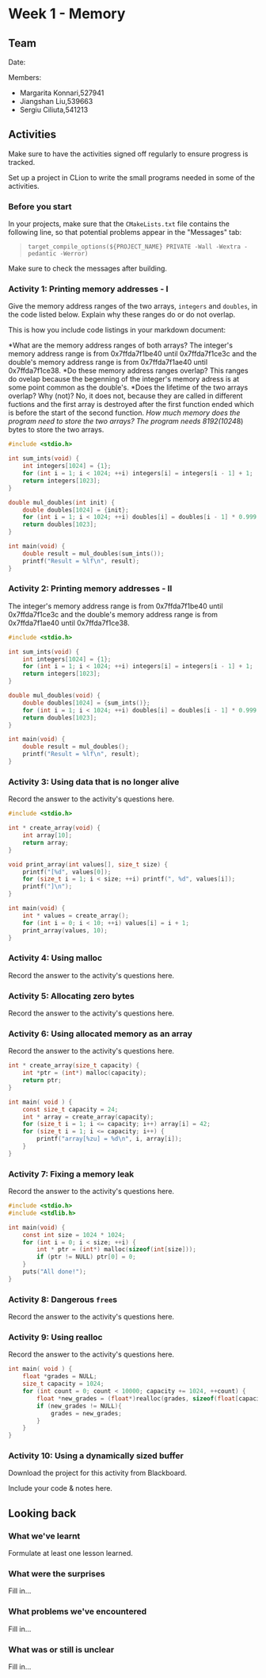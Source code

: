 # Week 1 - Memory

## Team

Date:

Members:
- Margarita Konnari,527941
- Jiangshan Liu,539663
- Sergiu Ciliuta,541213

## Activities

Make sure to have the activities signed off regularly to ensure progress is tracked.

Set up a project in CLion to write the small programs needed in some of the activities.

### Before you start

In your projects, make sure that the `CMakeLists.txt` file contains the following line, so that potential problems appear in the "Messages" tab:

> ```text
> target_compile_options(${PROJECT_NAME} PRIVATE -Wall -Wextra -pedantic -Werror)
> ```

Make sure to check the messages after building.

### Activity 1: Printing memory addresses - I

Give the memory address ranges of the two arrays, `integers` and `doubles`, in the code listed below.
Explain why these ranges do or do not overlap.

This is how you include code listings in your markdown document:

*What are the memory address ranges of both arrays?
The integer's memory address range is from 0x7ffda7f1be40 until 0x7ffda7f1ce3c and the double's memory address range is from 0x7ffda7f1ae40 until 0x7ffda7f1ce38.
*Do these memory address ranges overlap?
This ranges do ovelap because the begenning of the integer's memory adress is at some point common as the double's.
*Does the lifetime of the two arrays overlap? Why (not)?
No, it does not, because they are called in different fuctions and the first array is destroyed after the first function ended which is before the start of the second function.
*How much memory does the program need to store the two arrays?
The program needs 8192(1024*8) bytes to store the two arrays.
```C
#include <stdio.h>

int sum_ints(void) {
	int integers[1024] = {1};
	for (int i = 1; i < 1024; ++i) integers[i] = integers[i - 1] + 1;
	return integers[1023];
}

double mul_doubles(int init) {
	double doubles[1024] = {init};
	for (int i = 1; i < 1024; ++i) doubles[i] = doubles[i - 1] * 0.999;
	return doubles[1023];
}

int main(void) {
	double result = mul_doubles(sum_ints());
	printf("Result = %lf\n", result);
}
```

### Activity 2: Printing memory addresses - II

The integer's memory address range is from 0x7ffda7f1be40 until 0x7ffda7f1ce3c and the double's memory address range is from 0x7ffda7f1ae40 until 0x7ffda7f1ce38.

```C
#include <stdio.h>

int sum_ints(void) {
	int integers[1024] = {1};
	for (int i = 1; i < 1024; ++i) integers[i] = integers[i - 1] + 1;
	return integers[1023];
}

double mul_doubles(void) {
	double doubles[1024] = {sum_ints()};
	for (int i = 1; i < 1024; ++i) doubles[i] = doubles[i - 1] * 0.999;
	return doubles[1023];
}

int main(void) {
	double result = mul_doubles();
	printf("Result = %lf\n", result);
}
```


### Activity 3: Using data that is no longer alive

Record the answer to the activity's questions here.

```c
#include <stdio.h>

int * create_array(void) {
	int array[10];
	return array;
}

void print_array(int values[], size_t size) {
	printf("[%d", values[0]);
	for (size_t i = 1; i < size; ++i) printf(", %d", values[i]);
	printf("]\n");
}

int main(void) {
	int * values = create_array();
	for (int i = 0; i < 10; ++i) values[i] = i + 1;
	print_array(values, 10);
}
```

### Activity 4: Using malloc

Record the answer to the activity's questions here.

### Activity 5: Allocating zero bytes

Record the answer to the activity's questions here.

### Activity 6: Using allocated memory as an array

Record the answer to the activity's questions here.

```c
int * create_array(size_t capacity) {
	int *ptr = (int*) malloc(capacity);
	return ptr;
}

int main( void ) {
	const size_t capacity = 24;
	int * array = create_array(capacity);
	for (size_t i = 1; i <= capacity; i++) array[i] = 42;
	for (size_t i = 1; i <= capacity; i++) {
		printf("array[%zu] = %d\n", i, array[i]);
	}
}
```

### Activity 7: Fixing a memory leak

Record the answer to the activity's questions here.

```c
#include <stdio.h>
#include <stdlib.h>

int main(void) {
	const int size = 1024 * 1024;
	for (int i = 0; i < size; ++i) {
		int * ptr = (int*) malloc(sizeof(int[size]));
		if (ptr != NULL) ptr[0] = 0;
	}
	puts("All done!");
}
```

### Activity 8: Dangerous `free`s

Record the answer to the activity's questions here.

### Activity 9: Using realloc

Record the answer to the activity's questions here.

```c
int main( void ) {
	float *grades = NULL;
	size_t capacity = 1024;
	for (int count = 0; count < 10000; capacity += 1024, ++count) {
		float *new_grades = (float*)realloc(grades, sizeof(float[capacity]));
		if (new_grades != NULL){
			grades = new_grades;
		}
	}
}
```

### Activity 10: Using a dynamically sized buffer

Download the project for this activity from Blackboard.

Include your code & notes here.

## Looking back

### What we've learnt

Formulate at least one lesson learned.

### What were the surprises

Fill in...

### What problems we've encountered

Fill in...

### What was or still is unclear

Fill in...


